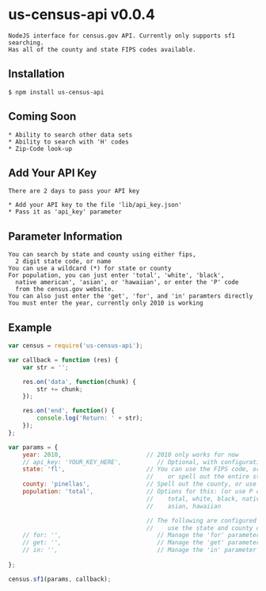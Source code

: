 # us-census-api v0.0.4

    NodeJS interface for census.gov API. Currently only supports sf1 searching.
    Has all of the county and state FIPS codes available.

## Installation

    $ npm install us-census-api

## Coming Soon

    * Ability to search other data sets
    * Ability to search with 'H' codes
    * Zip-Code look-up

## Add Your API Key

    There are 2 days to pass your API key

    * Add your API key to the file 'lib/api_key.json'
    * Pass it as 'api_key' parameter

## Parameter Information
    
    You can search by state and county using either fips, 
      2 digit state code, or name
    You can use a wildcard (*) for state or county
    For population, you can just enter 'total', 'white', 'black',
      native american', 'asian', or 'hawaiian', or enter the 'P' code
      from the census.gov website.
    You can also just enter the 'get', 'for', and 'in' paramters directly
    You must enter the year, currently only 2010 is working

## Example
```js
var census = require('us-census-api');

var callback = function (res) {
    var str = '';

    res.on('data', function(chunk) {
        str += chunk;
    });

    res.on('end', function() {
        console.log('Return: ' + str);
    });
};

var params = {
    year: 2010,                        // 2010 only works for now
    // api_key: 'YOUR_KEY_HERE',          // Optional, with configuration
    state: 'fl',                       // You can use the FIPS code, or the 2 digit state code
                                       //    or spell out the entire state
    county: 'pinellas',                // Spell out the county, or use the FIPS code
    population: 'total',               // Options for this: (or use P code from census API)
                                       //    total, white, black, native american, 
                                       //    asian, hawaiian

                                       // The following are configured when you
                                       //    use the state and county options
    // for: '',                           // Manage the 'for' parameter directly
    // get: '',                           // Manage the 'get' parameter directly
    // in: '',                            // Manage the 'in' parameter directly
    
};

census.sf1(params, callback);
```